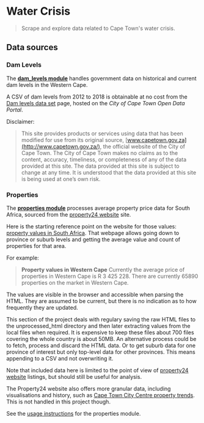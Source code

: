 # Water Crisis
>Scrape and explore data related to Cape Town's water crisis.


## Data sources


### Dam Levels

The **[dam_levels module](waterCrisis/dam_levels)** handles government data on historical and current dam levels in the Western Cape.

A CSV of dam levels from 2012 to 2018 is obtainable at no cost from the [Dam levels data set](https://web1.capetown.gov.za/web1/opendataportal/DatasetDetail?DatasetName=Dam+levels) page, hosted on the _City of Cape Town Open Data Portal_.

Disclaimer:

>This site provides products or services using data that has been modified for use from its original source, [www.capetown.gov.za](http://www.capetown.gov.za/), the official website of the City of Cape Town. The City of Cape Town makes no claims as to the content, accuracy, timeliness, or completeness of any of the data provided at this site.
The data provided at this site is subject to change at any time. It is understood that the data provided at this site is being used at one’s own risk.


### Properties

The **[properties module](waterCrisis/properties)** processes average property price data for South Africa, sourced from the [property24 website](https://www.property24.com/) site.

Here is the starting reference point on the website for those values: [property values in South Africa](https://www.property24.com/property-values). That webpage allows going down to province or suburb levels and getting the average value and count of properties for that area.

For example:

> **Property values in Western Cape**
> Currently the average price of properties in Western Cape is R 3 425 228. There are currently 65890 properties on the market in Western Cape.

The values are visible in the browser and accessible when parsing the HTML. They are assumed to be current, but there is no indication as to how frequently they are updated.

This section of the project deals with regulary saving the raw HTML files to the unprocessed_html directory and then later extracting values from the local files when required. It is expensive to keep these files about 700 files covering the whole country is about 50MB. An alternative process could be to fetch, process and discard the HTML data. Or to get suburb data for one province of interest but only top-level data for other provinces. This means appending to a CSV and not overwriting it.

Note that included data here is limited to the point of view of [property24 website](https://www.property24.com/) listings, but should still be useful for analysis.

The Property24 website also offers more granular data, including visualisations and history, such as [Cape Town City Centre property trends](https://www.property24.com/cape-town/cape-town-city-centre/property-trends/9138). This is not handled in this project though.

See the [usage instructions](docs/usage_properties.md) for the properties module.

